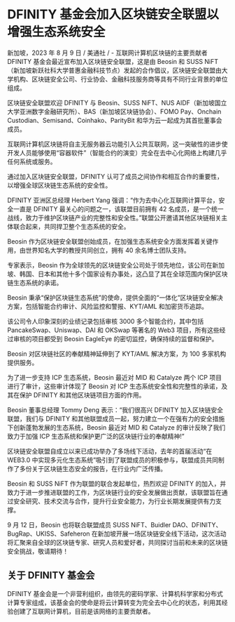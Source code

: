 # DFINITY 基金会加入区块链安全联盟以增强生态系统安全

新加坡，2023 年 8 月 9 日 / 美通社 / - 互联网计算机区块链的主要贡献者 DFINITY 基金会最近宣布加入区块链安全联盟，这是由 Beosin 和 SUSS NiFT（新加坡新跃社科大学普惠金融科技节点）发起的合作倡议，区块链安全联盟由大学机构、区块链安全公司、行业协会、金融科技服务商等具有不同行业背景的单位组成。

区块链安全联盟欢迎 DFINITY 与 Beosin、SUSS NiFT、NUS AIDF（新加坡国立大学亚洲数字金融研究所）、BAS（新加坡区块链协会）、FOMO Pay、Onchain Custodian、Semisand、Coinhako、ParityBit 和华为云一起成为其首批董事会成员。

互联网计算机区块链将自主无服务器云功能引入公共互联网，这一突破性的进步使开发人员能够使用“容器软件”（智能合约的演变）完全在去中心化网络上构建几乎任何系统或服务。

通过加入区块链安全联盟，DFINITY 认可了成员之间协作和相互合作的重要性，以增强全球区块链生态系统的安全性。

DFINITY 亚洲区总经理 Herbert Yang 强调：“作为去中心化互联网计算平台，安全一直是 DFINITY 最关心的问题之一，该联盟目前拥有 42 名成员，是一个统一战线，致力于维护区块链产业的完整性和安全性。”联盟公开邀请其他区块链相关主体联合起来，共同捍卫整个生态系统的安全。

Beosin 作为区块链安全联盟创始成员，在加强生态系统安全方面发挥着关键作用，由世界知名大学的教授共同创立，拥有 40 余名博士团队支持。

专家表示，Beosin 作为全球领先的区块链安全公司处于领先地位，该公司在新加坡、韩国、日本和其他十多个国家设有办事处，这凸显了其在全球范围内保护区块链生态系统的承诺。

Beosin 秉承“保护区块链生态系统”的使命，提供全面的“一体化”区块链安全解决方案，包括智能合约审计、风险监控和警报、KYT/AML 和加密货币追踪。

该公司令人印象深刻的业绩记录包括审核 3000 多个智能合约，其中包括 PancakeSwap、Uniswap、DAI 和 OKSwap 等著名的 Web3 项目，所有这些经过审核的项目都受到 Beosin EagleEye 的密切监控，确保持续的监督和保护。

Beosin 对区块链社区的奉献精神延伸到了 KYT/AML 解决方案，为 100 多家机构提供服务。

为了进一步支持 ICP 生态系统，Beosin 最近对 MID 和 Catalyze 两个 ICP 项目进行了审计，这些审计体现了 Beosin 对 ICP 生态系统安全性和完整性的承诺，及其在保护 DFINITY 和其他区块链项目方面的作用。

Beosin 董事总经理 Tommy Deng 表示：“我们很高兴 DFINITY 加入区块链安全联盟，我们与 DFINITY 和其他联盟成员一起，努力建立一个在强有力的安全措施下创新蓬勃发展的生态系统，Beosin 最近对 MID 和 Catalyze 的审计反映了我们致力于加强 ICP 生态系统和保护更广泛的区块链行业的奉献精神!”

区块链安全联盟自成立以来已成功举办了多场线下活动，去年的首届活动“在 WEB3.0 中实现多元化生态系统”吸引到了联盟成员的积极参与，联盟成员共同制作了多份关于区块链生态安全的报告，在行业内广泛传播。

Beosin 和 SUSS NiFT 作为联盟的联合发起单位，热烈欢迎 DFINITY 的加入，并致力于进一步推进联盟的工作，为区块链行业的安全发展做出贡献，该联盟旨在通过安全研究、技术交流与合作，提升行业安全能力，为行业长期发展提供有力支撑。

9 月 12 日，Beosin 也将联合联盟成员 SUSS NiFT、Buidler DAO、DFINITY、BugRap、UKISS、Safeheron 在新加坡开展一场区块链安全线下活动，这次活动将汇聚来自全球的区块链专家、研究人员和爱好者，共同探讨当前和未来的区块链安全挑战，敬请期待！

## 关于 DFINITY 基金会

DFINITY 基金会是一个非营利组织，由领先的密码学家、计算机科学家和分布式计算专家组成，该基金会的使命是将云计算转变为完全去中心化的状态，利用其经验创建了互联网计算机，目前是该网络的主要贡献者。
